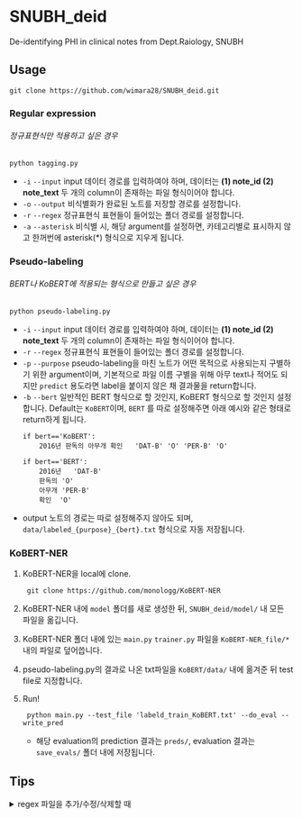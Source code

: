 # SNUBH_deid
De-identifying PHI in clinical notes from Dept.Raiology, SNUBH

## Usage

    git clone https://github.com/wimara28/SNUBH_deid.git
### Regular expression
###### 정규표현식만 적용하고 싶은 경우

    python tagging.py
- `-i` `--input` input 데이터 경로를 입력하여야 하며, 데이터는 **(1) note_id (2) note_text** 두 개의 column이 존재하는 파일 형식이어야 합니다.
- `-o` `--output` 비식별화가 완료된 노트를 저장할 경로를 설정합니다.
- `-r` `--regex` 정규표현식 표현들이 들어있는 폴더 경로를 설정합니다.
- `-a` `--asterisk` 비식별 시, 해당 argument를 설정하면, 카테고리별로 표시하지 않고 한꺼번에 asterisk(*) 형식으로 지우게 됩니다. 
### Pseudo-labeling
###### BERT나 KoBERT에 적용되는 형식으로 만들고 싶은 경우

    python pseudo-labeling.py
- `-i` `--input` input 데이터 경로를 입력하여야 하며, 데이터는 **(1) note_id (2) note_text** 두 개의 column이 존재하는 파일 형식이어야 합니다.
- `-r` `--regex` 정규표현식 표현들이 들어있는 폴더 경로를 설정합니다.
- `-p` `--purpose` pseudo-labeling을 마친 노트가 어떤 목적으로 사용되는지 구별하기 위한 argument이며, 기본적으로 파일 이름 구별을 위해 아무 text나 적어도 되지만 `predict` 용도라면 label을 붙이지 않은 채 결과물을 return합니다.
- `-b` `--bert` 일반적인 BERT 형식으로 할 것인지, KoBERT 형식으로 할 것인지 설정합니다. Default는 `KoBERT`이며, `BERT` 를 따로 설정해주면 아래 예시와 같은 형태로 return하게 됩니다.
    ```buildoutcfg
    if bert=='KoBERT':
        2016년 판독의 아무개 확인   'DAT-B' 'O' 'PER-B' 'O'
    
    if bert=='BERT':
        2016년   'DAT-B'
        판독의 'O'
        아무개 'PER-B'
        확인  'O'
    ```
- output 노트의 경로는 따로 설정해주지 않아도 되며, `data/labeled_{purpose}_{bert}.txt` 형식으로 자동 저장됩니다.

### KoBERT-NER
1. KoBERT-NER을 local에 clone.

        git clone https://github.com/monologg/KoBERT-NER 
2. KoBERT-NER 내에 `model` 폴더를 새로 생성한 뒤, `SNUBH_deid/model/` 내 모든 파일을 옮깁니다.
3. KoBERT-NER 폴더 내에 있는 `main.py` `trainer.py` 파일을 `KoBERT-NER_file/*` 내의 파일로 덮어씁니다.
4. pseudo-labeling.py의 결과로 나온 txt파일을 `KoBERT/data/` 내에 옮겨준 뒤 test file로 지정합니다.
5. Run!
   
        python main.py --test_file 'labeld_train_KoBERT.txt' --do_eval --write_pred
    - 해당 evaluation의 prediction 결과는 `preds/`, evaluation 결과는 `save_evals/` 폴더 내에 저장됩니다.

## Tips
<details>
<summary>regex 파일을 추가/수정/삭제할 때</summary>
<div markdown="1">       

### 일반적인 정규표현식을 추가하는 경우
1.  기본적으로 regex/{Category} 항목으로 구성되어 있으며, {Category}를 기준으로 tagging 및 pseudo-labeling을 진행하므로 {Category} 내에 추가작업을 진행해야 합니다.
2. 알맞은 디렉토리에 적절한 정규표현식 txt 파일 추가 `regex/{Category}/__.txt`
3. `regex/transform_regex.txt`을 실행하여  `regex/{Category}/___transformed.txt` 파일이 추가될 수 있게 합니다.
4. class Pattern() / class Formula()를 수정해주어야 합니다.
    - {Category}를 완전히 추가한 경우, main() 함수에 반영되어야 합니다.
    
### Vocabulary를 추가하는 경우
- Vocabulary란 `regex/transform_regex` 내의 `month_name`이나 `hos_kor`처럼 설정해주는 형식을 말합니다. 
1. 새로운 변수를 추가하여 설정해준 후, `regex = regex.replace('"""+month_name+r"""', month_name)...` 열에 추가해 적용합니다.
2. `regex/{Category}/__.txt` 파일 내부에는 설정한 변수를 넣어주고, `regex/transform_regex.txt`을 실행합니다.
    - 참고 txt 파일 : `regex/hospitals/hospital_abb_kor.txt`과 그 transformed 파일.
3. class Pattern() / class Formula()를 수정해주어야 합니다.
    - {Category}를 완전히 추가한 경우, main() 함수에 반영되어야 합니다.
    
### 파일을 수정하는 경우
- 파일의 이름만 바꾸지 않으면 정상적으로 작동합니다.
- 파일의 이름을 수정하는 경우,
  - class Pattern() / class Formula()를 수정해주어야 합니다.
    
### 파일을 삭제하는 경우
- `__transformed.txt` 파일이 없으면 인식되지 않습니다.
- main() / class Pattern() / class Formula()를 수정해주어야 합니다.



</div>
</details>

